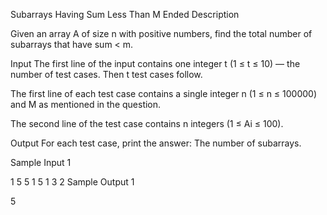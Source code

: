 Subarrays Having Sum Less Than M Ended
Description

Given an array A of size n with positive numbers, find the total number of subarrays that have sum < m.


Input
The first line of the input contains one integer t (1 ≤ t ≤ 10) — the number of test cases. Then t test cases follow.

The first line of each test case contains a single integer n (1 ≤ n ≤ 100000) and M as mentioned in the question.

The second line of the test case contains n integers (1 ≤ Ai ≤ 100).


Output
For each test case, print the answer: The number of subarrays.


Sample Input 1 

1
5 5
1 5 1 3 2
Sample Output 1

5